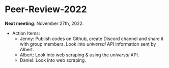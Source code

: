 # Peer-Review-2022

**Next meeting**: November 27th, 2022.
- Action Items:
  - Jenny: Publish codes on Github, create Discord channel and share it with group members. Look into *universal* API information sent by Albert.
  - Albert: Look into web scraping & using the *universal* API.
  - Daniel: Look into web scraping. 
